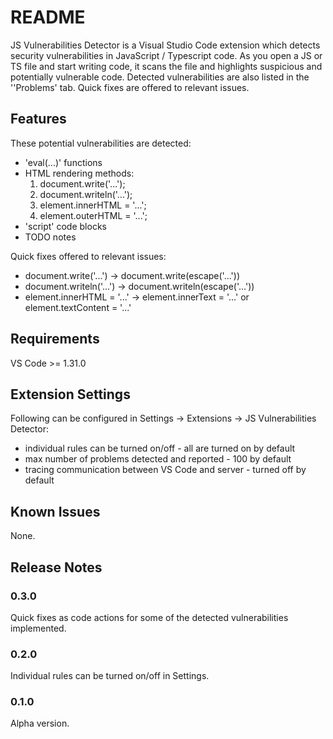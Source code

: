 # README

JS Vulnerabilities Detector is a Visual Studio Code extension which detects security vulnerabilities in JavaScript / Typescript code. As you open a JS or TS file and start writing code, it scans the file and highlights suspicious and potentially vulnerable code. Detected vulnerabilities are also listed in the ''Problems' tab. Quick fixes are offered to relevant issues.

## Features

These potential vulnerabilities are detected:
- 'eval(...)' functions
- HTML rendering methods:
    1. document.write('...');
    2. document.writeln('...');
    3. element.innerHTML = '...';
    4. element.outerHTML = '...';
- 'script' code blocks
- TODO notes

Quick fixes offered to relevant issues:
- document.write('...') -> document.write(escape('...'))
- document.writeln('...') -> document.writeln(escape('...'))
- element.innerHTML = '...' -> element.innerText = '...' or element.textContent = '...'

## Requirements

VS Code >= 1.31.0 

## Extension Settings

Following can be configured in Settings -> Extensions -> JS Vulnerabilities Detector:
- individual rules can be turned on/off - all are turned on by default
- max number of problems detected and reported - 100 by default
- tracing communication between VS Code and server - turned off by default

## Known Issues

None.

## Release Notes

### 0.3.0

Quick fixes as code actions for some of the detected vulnerabilities implemented.

### 0.2.0

Individual rules can be turned on/off in Settings.

### 0.1.0

Alpha version.